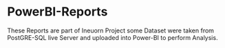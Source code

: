# PowerBI-Reports

These Reports are part of Ineuorn Project some Dataset were taken from PostGRE-SQL live Server and uploaded into Power-BI to perform Analysis.
